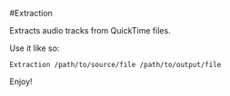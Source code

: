 #Extraction

Extracts audio tracks from QuickTime files.

Use it like so:

	Extraction /path/to/source/file /path/to/output/file

Enjoy!